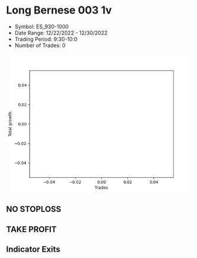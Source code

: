 # Long Bernese 003 1v 
- Symbol: ES_930-1000
- Date Range: 12/22/2022 - 12/30/2022
- Trading Period: 9:30-10:0
- Number of Trades: 0

![Plot](LongBernese0031vES_930-1000.png)
## NO STOPLOSS














## TAKE PROFIT











## Indicator Exits

